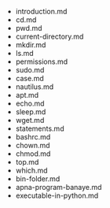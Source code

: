 - introduction.md
- cd.md
- pwd.md
- current-directory.md
- mkdir.md
- ls.md
- permissions.md
- sudo.md
- case.md
- nautilus.md
- apt.md
- echo.md
- sleep.md
- wget.md
- statements.md
- bashrc.md
- chown.md
- chmod.md
- top.md
- which.md
- bin-folder.md
- apna-program-banaye.md
- executable-in-python.md